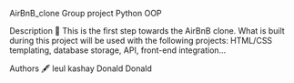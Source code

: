 AirBnB_clone
Group project Python OOP

Description 📄
This is the first step towards the AirBnB clone. What is built during this project will be used with the following projects: HTML/CSS templating, database storage, API, front-end integration…

Authors 🖋️
leul kashay
Donald Donald
